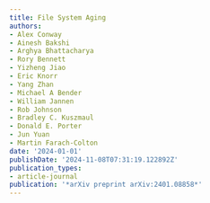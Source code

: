 ```yaml
---
title: File System Aging
authors:
- Alex Conway
- Ainesh Bakshi
- Arghya Bhattacharya
- Rory Bennett
- Yizheng Jiao
- Eric Knorr
- Yang Zhan
- Michael A Bender
- William Jannen
- Rob Johnson
- Bradley C. Kuszmaul
- Donald E. Porter
- Jun Yuan
- Martin Farach-Colton
date: '2024-01-01'
publishDate: '2024-11-08T07:31:19.122892Z'
publication_types:
- article-journal
publication: '*arXiv preprint arXiv:2401.08858*'
---
```

